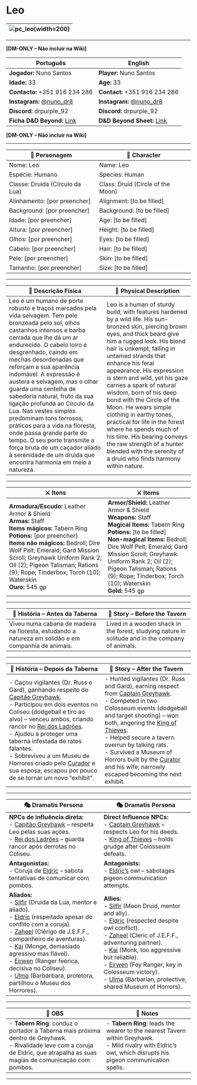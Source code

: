 # Leo


| ![pc_leo](assets/pc/pc_leo.jpeg){width=200} |
| --------------------- |


---

**[DM-ONLY – Não incluir na Wiki]**  

| Português                                                                    | English                                                |
| --------------------------------------------------------- | ---------------------------------------- |
| **Jogador:** Nuno Santos                                      | **Player:**  Nuno Santos                      |
| **Idade:** 33                                          | **Age:**   33                        |
| **Contacto:** +351 916 234 286                                    | **Contact:**  +351 916 234 286                   |
| **Instagram:** [@nuno_dr8](https://www.instagram.com/nuno_dr8/)                                   | **Instagram:**  [@nuno_dr8](https://www.instagram.com/nuno_dr8/)               |
| **Discord:** drpurple_92                                       | **Discord:**  drpurple_92                   |
| **Ficha D&D Beyond:** [Link](https://www.dndbeyond.com/characters/145620187)                     | **D&D Beyond Sheet:**  [Link](https://www.dndbeyond.com/characters/145620187) |

**[DM-ONLY – Não incluir na Wiki]**  

---

| **🧙 Personagem**                | **🧙 Character**                   |
| -------------------------------- | ---------------------------------- |
| Nome: Leo                        | Name:  Leo                         |
| Espécie:  Humano                 | Species:  Human                    |
| Classe:  Druida (Círculo da Lua) | Class:  Druid (Circle of the Moon) |
| Alinhamento: [por preencher]     | Alignment: [to be filled]          |
| Background: [por preencher]      | Background: [to be filled]         |
| Idade: [por preencher]           | Age: [to be filled]                |
| Altura: [por preencher]          | Height: [to be filled]             |
| Olhos: [por preencher]           | Eyes: [to be filled]               |
| Cabelo: [por preencher]          | Hair: [to be filled]               |
| Pele: [por preencher]            | Skin: [to be filled]               |
| Tamanho:  [por preencher]        | Size:  [to be filled]              |

---

| **📜 Descrição Física** | **📜 Physical Description** |
| ----------------------- | --------------------------- |
| Leo é um humano de porte robusto e traços marcados pela vida selvagem. Tem pele bronzeada pelo sol, olhos castanhos intensos e barba cerrada que lhe dá um ar endurecido. O cabelo loiro é desgrenhado, caindo em mechas desordenadas que reforçam a sua aparência indomável. A expressão é austera e selvagem, mas o olhar guarda uma centelha de sabedoria natural, fruto da sua ligação profunda ao Círculo da Lua. Nas vestes simples predominam tons terrosos, práticos para a vida na floresta, onde passa grande parte do tempo. O seu porte transmite a força bruta de um caçador aliado à serenidade de um druida que encontra harmonia em meio à natureza. | Leo is a human of sturdy build, with features hardened by a wild life. His sun-bronzed skin, piercing brown eyes, and thick beard give him a rugged look. His blond hair is unkempt, falling in untamed strands that enhance his feral appearance. His expression is stern and wild, yet his gaze carries a spark of natural wisdom, born of his deep bond with the Circle of the Moon. He wears simple clothing in earthy tones, practical for life in the forest where he spends much of his time. His bearing conveys the raw strength of a hunter blended with the serenity of a druid who finds harmony within nature. |

---

| **⚔️ Itens**             | **⚔️ Items**                         |
| ---------------------- | ------------------------------ |
| **Armadura/Escudo:** Leather Armor & Shield <br>**Armas:** Staff <br>**Items mágicos:** Tabern Ring <br>**Potions:** [por preencher] <br>**Items não mágicos:** Bedroll; Dire Wolf Pelt; Emerald; Gard Mission Scroll; Greyhawk Uniform Rank 2; Oil (2); Pigeon Talisman; Rations (9); Rope; Tinderbox; Torch (10); Waterskin  <br>**Ouro:** 545 gp | **Armor/Shield:** Leather Armor & Shield <br>**Weapons:** Staff <br>**Magical Items:** Tabern Ring <br>**Potions:** [to be filled] <br>**Non-magical Items:** Bedroll; Dire Wolf Pelt; Emerald; Gard Mission Scroll; Greyhawk Uniform Rank 2; Oil (2); Pigeon Talisman; Rations (9); Rope; Tinderbox; Torch (10); Waterskin  <br>**Gold:** 545 gp |

---

| **📖 História – Antes da Taberna** | **📖 Story – Before the Tavern** |
| ---------------------------------- | -------------------------------- |
| Viveu numa cabana de madeira na floresta, estudando a natureza em solidão e em companhia de animais. | Lived in a wooden shack in the forest, studying nature in solitude and in the company of animals. |

---

| **📖 História – Depois da Taberna** | **📖 Story – After the Tavern** |
| ----------------------------------- | -------------------------------- |
| - Caçou vigilantes (Dr. Russ e Gard), ganhando respeito do [Capitão Greyhawk](capitao_greyhawk.md). <br>- Participou em dois eventos no Coliseu (dodgeball e tiro ao alvo) – venceu ambos, criando rancor no [Rei dos Ladrões](rei_dos_ladroes.md). <br>- Ajudou a proteger uma taberna infestada de ratos falantes. <br>- Sobreviveu a um Museu de Horrores criado pelo [Curador](curador.md) e sua esposa; escapou por pouco de se tornar um novo “exhibit”. | - Hunted vigilantes (Dr. Russ and Gard), earning respect from [Captain Greyhawk](capitao_greyhawk.md). <br>- Competed in two Colosseum events (dodgeball and target shooting) – won both, angering the [King of Thieves](rei_dos_ladroes.md). <br>- Helped secure a tavern overrun by talking rats. <br>- Survived a Museum of Horrors built by the [Curator](curador.md) and his wife; narrowly escaped becoming the next exhibit. |

---

| **🎭 Dramatis Persona**                                                                                                                                                                                                                                                                                                                                                                                                                                                                         | **🎭 Dramatis Persona**                                                                                                                                                                                                                                                                                                                                                                                                                                           |
| ----------------------------------------------------------------------------------------------------------------------------------------------------------------------------------------------------------------------------------------------------------------------------------------------------------------------------------------------------------------------------------------------------------------------------------------------------------------------------------------------- | ----------------------------------------------------------------------------------------------------------------------------------------------------------------------------------------------------------------------------------------------------------------------------------------------------------------------------------------------------------------------------------------------------------------------------------------------------------------- |
| **NPCs de influência direta:**  <br>- [Capitão Greyhawk](capitao_greyhawk.md) – respeita Leo pelas suas ações. <br>- [Rei dos Ladrões](rei_dos_ladroes.md) – guarda rancor após derrotas no Coliseu.                                                                                                                                                                                                                                                                              | **Direct Influence NPCs:**  <br>- [Captain Greyhawk](capitao_greyhawk.md) – respects Leo for his deeds. <br>- [King of Thieves](rei_dos_ladroes.md) – holds grudge after Colosseum defeats.                                                                                                                                                                                                                                                         |
| **Antagonistas:**  <br>- Coruja de [Eldric](docs/dm/-/pc/pc_eldric_silvanos.md) – sabota tentativas de comunicar com pombos.                                                                                                                                                                                                                                                                                                                                                                                    | **Antagonists:**  <br>- [Eldric’s](docs/dm/-/pc/pc_eldric_silvanos.md) owl – sabotages pigeon communication attempts.                                                                                                                                                                                                                                                                                                                                                             |
| **Aliados:**  <br>- [Silfir](docs/dm/-/pc/pc_silfir.md) (Druida da Lua, mentor e aliado). <br>- [Eldric](docs/dm/-/pc/pc_eldric_silvanos.md) (respeitado apesar do conflito com a coruja). <br>- [Zaheel](pc_zaheel.md) (Clérigo de J.E.F.F., companheiro de aventuras). <br>- [Kai](docs/dm/-/pc/pc_kai.md) (Monge, demasiado agressivo mas fiável). <br>- [Eirwen](docs/dm/-/pc/pc_eirwen.md) (Ranger feérica, decisiva no Coliseu). <br>- [Ulma](docs/dm/-/pc/pc_ulma.md) (Barbárbara, protetora, partilhou o Museu dos Horrores). | **Allies:**  <br>- [Silfir](docs/dm/-/pc/pc_silfir.md)  (Moon Druid, mentor and ally). <br>- [Eldric](docs/dm/-/pc/pc_eldric_silvanos.md) (respected despite owl conflict). <br>- [Zaheel](pc_zaheel.md) (Cleric of J.E.F.F., adventuring partner). <br>- [Kai](docs/dm/-/pc/pc_kai.md) (Monk, too aggressive but reliable). <br>- [Eirwen](docs/dm/-/pc/pc_eirwen.md) (Fey Ranger, key in Colosseum victory). <br>- [Ulma](docs/dm/-/pc/pc_ulma.md) (Barbarian, protective, shared Museum of Horrors). |

---

| **🔮 OBS** | **🔮 Notes** |
| ---------- | ------------ |
| - **Tabern Ring**: conduz o portador à Taberna mais próxima dentro de Greyhawk. <br>- Rivalidade leve com a coruja de Eldric, que atrapalha as suas magias de comunicação com pombos. | - **Tabern Ring**: leads the wearer to the nearest Tavern within Greyhawk. <br>- Mild rivalry with Eldric’s owl, which disrupts his pigeon communication spells. |

---
